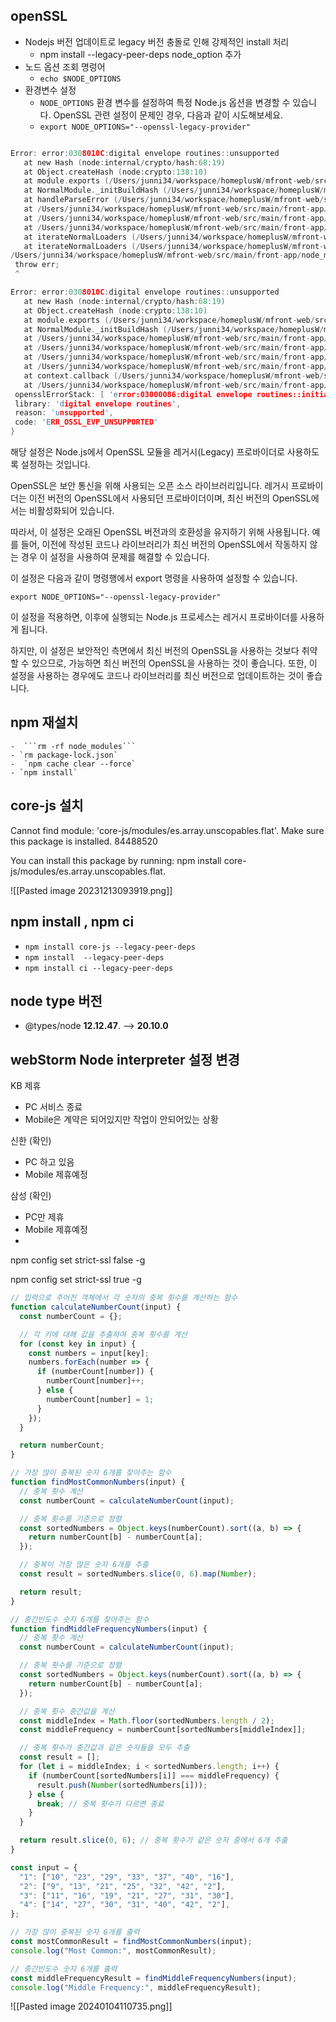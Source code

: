 
## openSSL
- Nodejs 버전  업데이트로 legacy 버전 충돌로 인해 강제적인 install 처리
	- npm install --legacy-peer-deps
node_option 추가
- 노드 옵션 조회 명렁어
	- ```echo $NODE_OPTIONS```
- 환경변수 설정
	- `NODE_OPTIONS` 환경 변수를 설정하여 특정 Node.js 옵션을 변경할 수 있습니다. OpenSSL 관련 설정이 문제인 경우, 다음과 같이 시도해보세요.
	-  ```export NODE_OPTIONS="--openssl-legacy-provider"```
 ```c
 
Error: error:0308010C:digital envelope routines::unsupported
    at new Hash (node:internal/crypto/hash:68:19)
    at Object.createHash (node:crypto:138:10)
    at module.exports (/Users/junni34/workspace/homeplusW/mfront-web/src/main/front-app/node_modules/webpack/lib/util/createHash.js:135:53)
    at NormalModule._initBuildHash (/Users/junni34/workspace/homeplusW/mfront-web/src/main/front-app/node_modules/webpack/lib/NormalModule.js:417:16)
    at handleParseError (/Users/junni34/workspace/homeplusW/mfront-web/src/main/front-app/node_modules/webpack/lib/NormalModule.js:471:10)
    at /Users/junni34/workspace/homeplusW/mfront-web/src/main/front-app/node_modules/webpack/lib/NormalModule.js:503:5
    at /Users/junni34/workspace/homeplusW/mfront-web/src/main/front-app/node_modules/webpack/lib/NormalModule.js:358:12
    at /Users/junni34/workspace/homeplusW/mfront-web/src/main/front-app/node_modules/loader-runner/lib/LoaderRunner.js:373:3
    at iterateNormalLoaders (/Users/junni34/workspace/homeplusW/mfront-web/src/main/front-app/node_modules/loader-runner/lib/LoaderRunner.js:214:10)
    at iterateNormalLoaders (/Users/junni34/workspace/homeplusW/mfront-web/src/main/front-app/node_modules/loader-runner/lib/LoaderRunner.js:221:10)
/Users/junni34/workspace/homeplusW/mfront-web/src/main/front-app/node_modules/react-scripts/scripts/start.js:19
  throw err;
  ^

Error: error:0308010C:digital envelope routines::unsupported
    at new Hash (node:internal/crypto/hash:68:19)
    at Object.createHash (node:crypto:138:10)
    at module.exports (/Users/junni34/workspace/homeplusW/mfront-web/src/main/front-app/node_modules/webpack/lib/util/createHash.js:135:53)
    at NormalModule._initBuildHash (/Users/junni34/workspace/homeplusW/mfront-web/src/main/front-app/node_modules/webpack/lib/NormalModule.js:417:16)
    at /Users/junni34/workspace/homeplusW/mfront-web/src/main/front-app/node_modules/webpack/lib/NormalModule.js:452:10
    at /Users/junni34/workspace/homeplusW/mfront-web/src/main/front-app/node_modules/webpack/lib/NormalModule.js:323:13
    at /Users/junni34/workspace/homeplusW/mfront-web/src/main/front-app/node_modules/loader-runner/lib/LoaderRunner.js:367:11
    at /Users/junni34/workspace/homeplusW/mfront-web/src/main/front-app/node_modules/loader-runner/lib/LoaderRunner.js:233:18
    at context.callback (/Users/junni34/workspace/homeplusW/mfront-web/src/main/front-app/node_modules/loader-runner/lib/LoaderRunner.js:111:13)
    at /Users/junni34/workspace/homeplusW/mfront-web/src/main/front-app/node_modules/babel-loader/lib/index.js:59:103 {
  opensslErrorStack: [ 'error:03000086:digital envelope routines::initialization error' ],
  library: 'digital envelope routines',
  reason: 'unsupported',
  code: 'ERR_OSSL_EVP_UNSUPPORTED'
}


```

해당 설정은 Node.js에서 OpenSSL 모듈을 레거시(Legacy) 프로바이더로 사용하도록 설정하는 것입니다.

OpenSSL은 보안 통신을 위해 사용되는 오픈 소스 라이브러리입니다. 레거시 프로바이더는 이전 버전의 OpenSSL에서 사용되던 프로바이더이며, 최신 버전의 OpenSSL에서는 비활성화되어 있습니다.

따라서, 이 설정은 오래된 OpenSSL 버전과의 호환성을 유지하기 위해 사용됩니다. 예를 들어, 이전에 작성된 코드나 라이브러리가 최신 버전의 OpenSSL에서 작동하지 않는 경우 이 설정을 사용하여 문제를 해결할 수 있습니다.

이 설정은 다음과 같이 명령행에서 export 명령을 사용하여 설정할 수 있습니다.


`export NODE_OPTIONS="--openssl-legacy-provider"`

이 설정을 적용하면, 이후에 실행되는 Node.js 프로세스는 레거시 프로바이더를 사용하게 됩니다.

하지만, 이 설정은 보안적인 측면에서 최신 버전의 OpenSSL을 사용하는 것보다 취약할 수 있으므로, 가능하면 최신 버전의 OpenSSL을 사용하는 것이 좋습니다. 또한, 이 설정을 사용하는 경우에도 코드나 라이브러리를 최신 버전으로 업데이트하는 것이 좋습니다.


## npm 재설치 
	-  ```rm -rf node_modules```
	- `rm package-lock.json`
	-  `npm cache clear --force`
	- `npm install`


## core-js 설치

Cannot find module: 'core-js/modules/es.array.unscopables.flat'. Make sure this package is installed. 84488520

You can install this package by running: npm install core-js/modules/es.array.unscopables.flat.

![[Pasted image 20231213093919.png]]

## npm install , npm ci
- `npm install core-js --legacy-peer-deps`
- `npm install  --legacy-peer-deps`
- `npm install ci --legacy-peer-deps`


## node type 버전
- @types/node **12.12.47**. --> **20.10.0**


## webStorm Node interpreter 설정 변경



KB 제휴 
- PC 서비스 종료
- Mobile은 계약은 되어있지만 작업이 안되어있는 상황

신한 (확인)
- PC 하고 있음
- Mobile 제휴예정

삼성 (확인)
- PC만 제휴
- Mobile 제휴예정
-







npm config set strict-ssl false -g

npm config set strict-ssl true -g




```javascript
// 입력으로 주어진 객체에서 각 숫자의 중복 횟수를 계산하는 함수
function calculateNumberCount(input) {
  const numberCount = {};

  // 각 키에 대해 값을 추출하여 중복 횟수를 계산
  for (const key in input) {
    const numbers = input[key];
    numbers.forEach(number => {
      if (numberCount[number]) {
        numberCount[number]++;
      } else {
        numberCount[number] = 1;
      }
    });
  }

  return numberCount;
}

// 가장 많이 중복된 숫자 6개를 찾아주는 함수
function findMostCommonNumbers(input) {
  // 중복 횟수 계산
  const numberCount = calculateNumberCount(input);

  // 중복 횟수를 기준으로 정렬
  const sortedNumbers = Object.keys(numberCount).sort((a, b) => {
    return numberCount[b] - numberCount[a];
  });

  // 중복이 가장 많은 숫자 6개를 추출
  const result = sortedNumbers.slice(0, 6).map(Number);

  return result;
}

// 중간빈도수 숫자 6개를 찾아주는 함수
function findMiddleFrequencyNumbers(input) {
  // 중복 횟수 계산
  const numberCount = calculateNumberCount(input);

  // 중복 횟수를 기준으로 정렬
  const sortedNumbers = Object.keys(numberCount).sort((a, b) => {
    return numberCount[b] - numberCount[a];
  });

  // 중복 횟수 중간값을 계산
  const middleIndex = Math.floor(sortedNumbers.length / 2);
  const middleFrequency = numberCount[sortedNumbers[middleIndex]];

  // 중복 횟수가 중간값과 같은 숫자들을 모두 추출
  const result = [];
  for (let i = middleIndex; i < sortedNumbers.length; i++) {
    if (numberCount[sortedNumbers[i]] === middleFrequency) {
      result.push(Number(sortedNumbers[i]));
    } else {
      break; // 중복 횟수가 다르면 종료
    }
  }

  return result.slice(0, 6); // 중복 횟수가 같은 숫자 중에서 6개 추출
}

const input = {
  "1": ["10", "23", "29", "33", "37", "40", "16"],
  "2": ["9", "13", "21", "25", "32", "42", "2"],
  "3": ["11", "16", "19", "21", "27", "31", "30"],
  "4": ["14", "27", "30", "31", "40", "42", "2"],
};

// 가장 많이 중복된 숫자 6개를 출력
const mostCommonResult = findMostCommonNumbers(input);
console.log("Most Common:", mostCommonResult);

// 중간빈도수 숫자 6개를 출력
const middleFrequencyResult = findMiddleFrequencyNumbers(input);
console.log("Middle Frequency:", middleFrequencyResult);

```


![[Pasted image 20240104110735.png]]